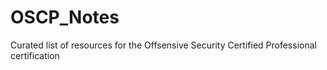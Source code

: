 # OSCP_Notes
Curated list of resources for the Offsensive Security Certified Professional certification
